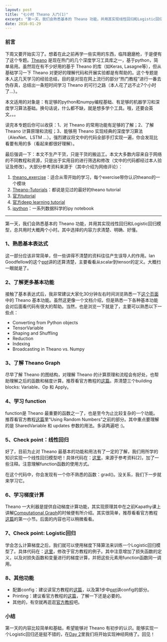 ```yaml
---
layout: post
title: "七小时 Theano 入门(1)"
excerpt: "第一天，我们会熟悉基本的 Theano 功能，并用其实现线性回归和Logistic回归模型，总共用时大概两个小时。"
date: 2016-01-29
---
```


### 前言

下周又要开始实习了。想着在此之前再学一些实用的东西，临阵磨磨枪，于是便有了这个专题。[Theano](http://deeplearning.net/software/theano/) 是现在热门的几个深度学习工具库之一，基于python，简单易用。虽然现在有不少好用的基于 Theano 的库（如Keras, Lasagne等），但从基础学习一下 Theano 对更好的理解代码和开展实验都是有帮助的。这个专题是本人这几天学习的经验总结，目的是对现在网上流行的部分“热门教程”进行一番去伪存真，总结出一条短时间学习 Theano 的可行之路（本人花了远不止7个小时了...）。

本文适用的对象是：有足够的python和numpy编程基础、有足够的机器学习和深度学习算法基础。换句话说，什么都不缺，就是想多学个工具。哦，还要会英文。。。

读完本专题后你可以收获：1、对 Theano 的常用功能有足够的了解；2、了解 Theano 计算原理和流程；3、能够用 Theano 实现经典的深度学习算法（AlexNet、LSTM ...）。强烈建议将文中的代码全部手打实现一遍，你会发现比看要有用的多（看起来都很好理解）。

最后强调一下：本文不生产干货，只是干货的搬运工。本文大多数内容来自于网络的不同教程和资源，只是出于实用目的进行筛选和修改（文中的代码都经过本人验证及修改）。大部分参考资料来源于（其中介绍为网络评论）：
1. [theano_exercise](github.com/goodfeli/theano_exercises)：适合从零开始的学习，每个exercise带你认识theano的一个模块
2. [Theano-Tutorials](https://github.com/Newmu/Theano-Tutorials)：都说是见过的最好的theano tutorial
3. [官方tutorial](http://deeplearning.net/software/theano/tutorial/index.html#tutorial)
4. [官方deep learning tutorial](http://deeplearning.net/tutorial/)
5. [ipython](https://github.com/donnemartin/data-science-ipython-notebooks#deep-learning)：一系列数据科学的ipy notebook


----------

第一天，我们会熟悉基本的 Theano 功能，并用其实现线性回归和Logistic回归模型，总共用时大概两个小时。其中选择的内容力求清楚、明确、好懂。

### 1、熟悉基本表达式
这一部分应该非常简单，但一些讲得不清楚的资料往往产生误导人的作用。Ian Goodfellow的这个[ppt](https://drive.google.com/file/d/0B64011x02sIkdDB5MmdnRnNTbWc/edit)讲的还算清楚，主要看看从scalar到tensor的定义。大概扫一眼就是了。

### 2、了解更多基本功能
接触了基本表达式后，我非常建议大家化30分钟左右时间浏览熟悉一下[这个页面](http://deeplearning.net/software/theano/library/tensor/basic.html#libdoc-basic-tensor)中的 Theano 基本功能。虽然这更像一个文档介绍，但是熟悉一下各种基本功能会对后面看代码有很大的帮助。当然，也是浏览一下就是了，主要可以熟悉以下一些点：

  - Converting from Python objects
  - TensorVariable
  - Shaping and Shuffling
  - Reduction
  - Indexing
  - Broadcasting in Theano vs. Numpy

### 3、了解 Theano Graph
尽早了解 Theano 的图结构，对理解 Theano 的计算原理和流程会有好处，也帮助理解之后的函数和梯度计算。推荐看官方教程的[这篇](http://deeplearning.net/software/theano/tutorial/symbolic_graphs.html)。弄清楚三个building blocks: Variable、Op 和 Apply。

### 4、学习 function
function是 Theano 最重要的函数之一了，也是至今为止比较复杂的一个功能。推荐看官方教程[这篇](http://deeplearning.net/software/theano/tutorial/examples.html#)里“Using Random Numbers”之前的部分。其中重点要理解的是 SharedVariable 和 updates 参数的用法。多读两遍吧 :)。

### 5、Check point：线性回归
好了，目前为止对 Theano 最基本的功能和用法有了一定的了解，我们用所学的知识实现一个线性回归模型吧！具体代码在：[这里](https://github.com/xyang35/learn_theano/blob/master/Day1/linear_regression.py)，来源于参考资料[2]，加了一些注释。注意理解function函数的使用方式。

在这个代码中，你会发现有一个你不熟悉的函数：grad()。没关系，我们下一步就来学习它。

### 6、学习梯度计算
Theano 一大利器是提供自动梯度计算功能，其实现原理其中在之前Kapathy课上讲解[Computational Graph]()的时候便有所介绍。其实很简单，推荐看看官方教程[这篇](http://deeplearning.net/software/theano/tutorial/gradients.html)的第一小节。后面的内容也可以稍微看看。

### 7、Check point: Logistic回归
学会怎么计算梯度之后，我们就可以使用梯度下降算法来训练一个Logistic回归模型了。具体代码在：[这里](https://github.com/xyang35/learn_theano/blob/master/Day1/logistic_regression.py)，修改于官方教程的例子。其中注意增加了损失函数的定义，以及对损失函数和变量进行的梯度计算，并把这些元素用function函数同一调用。

### 8、其他功能

  - 配置config：建议读官方教程的[这篇](http://deeplearning.net/software/theano/tutorial/modes.html)，以及第1步中[ppt](https://drive.google.com/file/d/0B64011x02sIkdDB5MmdnRnNTbWc/edit)讲config的部分。
  - Printing：建议看官方教程的[这篇](http://deeplearning.net/software/theano/tutorial/printing_drawing.html)，了解一下还是必要的。
  - 其他的，有空就再逛逛[官方教程](http://deeplearning.net/software/theano/tutorial/index.html#tutorial)吧。

### 小结
第一天的内容比较简单和基础，希望能够对 Theano 有初步的认识。能够实现一个Logistic回归还是挺不错的，在[Day 2]()里我们将开始实现神经网络了。回见！
